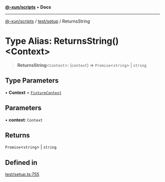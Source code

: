[**@-xun/scripts**](../../../README.md) • **Docs**

***

[@-xun/scripts](../../../README.md) / [test/setup](../README.md) / ReturnsString

# Type Alias: ReturnsString()\<Context\>

> **ReturnsString**\<`Context`\>: (`context`) => `Promise`\<`string`\> \| `string`

## Type Parameters

• **Context** = [`FixtureContext`](../interfaces/FixtureContext.md)

## Parameters

• **context**: `Context`

## Returns

`Promise`\<`string`\> \| `string`

## Defined in

[test/setup.ts:755](https://github.com/Xunnamius/xscripts/blob/dab28cbd16e1a8b65bb5fd311af787e2401e7d30/test/setup.ts#L755)
